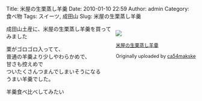 Title: 米屋の生栗蒸し羊羹
Date: 2010-01-10 22:59
Author: admin
Category: 食べ物
Tags: スイーツ, 成田山
Slug: 米屋の生栗蒸し羊羹

<div style="float: right; margin-left: 10px; margin-bottom: 10px;">

[![](http://farm5.static.flickr.com/4033/4261833761_74398f9773_m.jpg)](http://www.flickr.com/photos/46200029@N06/4261833761/ "photo sharing")  
  
<span style="font-size: 0.9em; margin-top: 0px;">  

[米屋の生栗蒸し羊羹](http://www.flickr.com/photos/46200029@N06/4261833761/)  
  
Originally uploaded by
[ca54makske](http://www.flickr.com/people/46200029@N06/)  
</span>

</div>

成田山土産に、米屋の生栗蒸し羊羹を買ってみました

栗がゴロゴロ入ってて、  
普通の羊羹より少しやわらかめで、  
甘さも控えめで  
ついたくさんつまんでしまいそうになる  
うまい羊羹でした。

羊羹食べ比べしてみたい  
  

